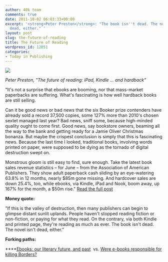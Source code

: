 ```yaml
---
author: 40k team
comments: true
date: 2011-10-02 06:03:33+00:00
excerpt: '<strong>Peter Preston</strong>: "The book isn''t dead. The novel isn''t
  dead, either." '
layout: post
slug: the-future-of-reading
title: The Future of Reading
wordpress_id: 12051
categories:
- Today in Publishing
---
```


![](http://www.40kbooks.com/wp-content/uploads/Publishing1.jpg)

_Peter Preston, "The future of reading: iPad, Kindle … and hardback"_

"It's not a surprise that ebooks are booming, nor that mass-market paperbacks are suffering. What's fascinating is how well hardback books are still selling.

Can it be good news or bad news that the six Booker prize contenders have already sold a record 37,500 copies, some 127% more than 2010's chosen sextet managed last year? Bad news, sniff some, because high-minded quality ought to come first. Good news, say bookstore owners, beaming all the way to the bank and getting ready for a Jamie Oliver Christmas bonanza. But maybe the crispest conclusion is simply that this is fascinating news. Because the last time I looked, traditional books, involving words printed on paper, were supposed to be dying as the tornado of digital destruction swept on.

Monstrous gloom is still easy to find, sure enough. Take the latest book sales revenue statistics – for June – from the Association of American Publishers. They show adult paperback cash sliding by an eye-watering 63.8% in 12 months, nearly $85m gone missing. And hardcover sales are down 25.4%, too, while ebooks, via Kindle, iPad and Nook, boom away, up 167% for the month, a $50m rise."
[Read the full post](http://www.guardian.co.uk/media/2011/oct/02/future-of-reading-ipad-kindle-hardback)

**Money quote:**

"If this is the valley of destruction, then many publishers can begin to glimpse distant sunlit uplands. People haven't stopped reading fiction or non-fiction, or paying for what they read. On the contrary, via both Kindle and printed page, they're reading as much as ever. The book isn't dead. The novel isn't dead, either."

**Forking paths:**

****[Ebooks: our literary future, and past](http://t.co/bot2wugy)  vs. [Were e-books responsible for killing Borders?](http://j.mp/o40r74)
